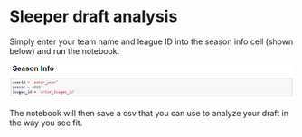 # Sleeper draft analysis

Simply enter your team name and league ID into the season info cell (shown below) and run the notebook.

![](enter_season.PNG)

The notebook will then save a csv that you can use to analyze your draft in the way you see fit.
